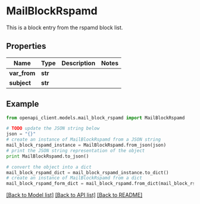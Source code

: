 # MailBlockRspamd

This is a block entry from the rspamd block list.

## Properties
Name | Type | Description | Notes
------------ | ------------- | ------------- | -------------
**var_from** | **str** |  | 
**subject** | **str** |  | 

## Example

```python
from openapi_client.models.mail_block_rspamd import MailBlockRspamd

# TODO update the JSON string below
json = "{}"
# create an instance of MailBlockRspamd from a JSON string
mail_block_rspamd_instance = MailBlockRspamd.from_json(json)
# print the JSON string representation of the object
print MailBlockRspamd.to_json()

# convert the object into a dict
mail_block_rspamd_dict = mail_block_rspamd_instance.to_dict()
# create an instance of MailBlockRspamd from a dict
mail_block_rspamd_form_dict = mail_block_rspamd.from_dict(mail_block_rspamd_dict)
```
[[Back to Model list]](../README.md#documentation-for-models) [[Back to API list]](../README.md#documentation-for-api-endpoints) [[Back to README]](../README.md)


